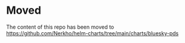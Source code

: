# Moved

The content of this repo has been moved to https://github.com/Nerkho/helm-charts/tree/main/charts/bluesky-pds

